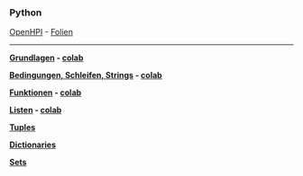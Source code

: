 ### Python


[OpenHPI](https://open.hpi.de/courses/pythonjunior-schule2022) - [Folien](./openHpi/inhalte.md)

***

__[Grundlagen](https://nbviewer.org/github/ktheu/InfoKurs/blob/gh-pages/Python/grundlagen/grundlagen.ipynb) -  [colab](https://colab.research.google.com/github/ktheu/InfoKurs/blob/master/Python/grundlagen/grundlagen.ipynb)__
<!-- __[Aufgaben](./grundlagen/Test/Musteraufgaben.pdf)__ -
__[Lösungen](./grundlagen/Test/Musteraufgaben_Loesung.pdf)__ - -->
<!-- __[Videos](https://www.youtube.com/playlist?list=PLWeMgMhRDsIEWrOs_xzsUvMsEE4OX-b03)__ -->


__[Bedingungen, Schleifen, Strings](https://nbviewer.org/github/ktheu/InfoKurs/blob/gh-pages/Python/bedingungen/bedingungen.ipynb) -  [colab](https://colab.research.google.com/github/ktheu/InfoKurs/blob/master/Python/bedingungen/bedingungen.ipynb)__


__[Funktionen](https://nbviewer.org/github/ktheu/InfoKurs/blob/gh-pages/Python/functions/funktionen.ipynb) -  [colab](https://colab.research.google.com/github/ktheu/InfoKurs/blob/master/Python/functions/funktionen.ipynb)__


__[Listen](https://nbviewer.org/github/ktheu/InfoKurs/blob/gh-pages/Python/lists/lists.ipynb) -  [colab](https://colab.research.google.com/github/ktheu/InfoKurs/blob/master/Python/lists/lists.ipynb)__


__[Tuples](https://nbviewer.jupyter.org/github/ktheu/KursNotebooks/blob/master/050_tupel.ipynb)__ 


__[Dictionaries](https://nbviewer.jupyter.org/github/ktheu/KursNotebooks/blob/master/070_dicts.ipynb)__  


__[Sets](https://nbviewer.jupyter.org/github/ktheu/KursNotebooks/blob/master/075_sets.ipynb)__  


<!-- __[Comprehensions](https://nbviewer.jupyter.org/github/ktheu/KursNotebooks/blob/master/080_comprehensions.ipynb)__ --
__[Aufgaben](./comprehensions/Test/Musteraufgaben.pdf)__ -
__[Lösungen](./comprehensions/Test/Musteraufgaben_Loesung.pdf)__ -->

<!-- *** -->

<!-- __[Das Modul random: Zufall](https://nbviewer.jupyter.org/github/ktheu/KursNotebooks/blob/master/092_random.ipynb)__

__[Das Modul datetime: Datum und Zeit](https://nbviewer.jupyter.org/github/ktheu/KursNotebooks/blob/master/090_datetime.ipynb)__

__[Das Modul turtle: Turtle-Grafik](https://nbviewer.jupyter.org/github/ktheu/KursNotebooks/blob/master/090_turtle.ipynb)__

__[Das Modul re: Reguläre Ausdrücke](https://nbviewer.jupyter.org/github/ktheu/KursNotebooks/blob/master/100_regulaereAusdruecke.ipynb)__ -->















